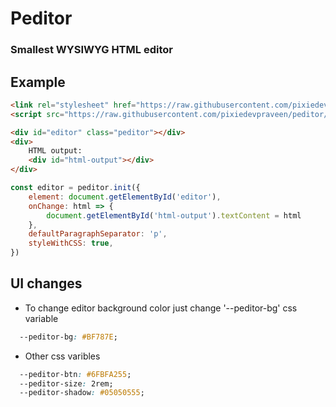 # Peditor 

### Smallest WYSIWYG HTML editor

## Example

```html
<link rel="stylesheet" href="https://raw.githubusercontent.com/pixiedevpraveen/peditor/master/dist/peditor.css">
<script src="https://raw.githubusercontent.com/pixiedevpraveen/peditor/master/dist/peditor.js"></script>

<div id="editor" class="peditor"></div>
<div>
    HTML output:
    <div id="html-output"></div>
</div>
```

```js
const editor = peditor.init({
    element: document.getElementById('editor'),
    onChange: html => {
        document.getElementById('html-output').textContent = html
    },
    defaultParagraphSeparator: 'p',
    styleWithCSS: true,
})
```

## UI changes
- To change editor background color just change '--peditor-bg' css variable

```css
  --peditor-bg: #BF787E;
``` 

- Other css varibles
```css
  --peditor-btn: #6FBFA255;
  --peditor-size: 2rem;
  --peditor-shadow: #05050555;
``` 